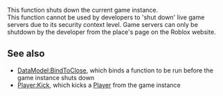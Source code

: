 This function shuts down the current game instance.  
This function cannot be used by developers to 'shut down' live game servers due to its security context level. Game servers can only be shutdown by the developer from the place's page on the Roblox website.

See also
--------

*   [DataModel:BindToClose](https://developer.roblox.com/en-us/api-reference/function/DataModel/BindToClose), which binds a function to be run before the game instance shuts down
*   [Player:Kick](https://developer.roblox.com/en-us/api-reference/function/Player/Kick), which kicks a [Player](https://developer.roblox.com/en-us/api-reference/class/Player) from the game instance